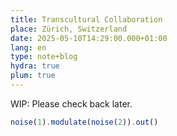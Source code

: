 ```yaml
---
title: Transcultural Collaboration
place: Zürich, Switzerland
date: 2025-05-10T14:29:00.000+01:00
lang: en
type: note+blog
hydra: true
plum: true
---
```


WIP: Please check back later.

```javascript
noise(1).modulate(noise(2)).out()
```
